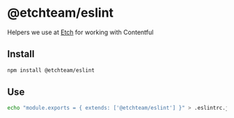 # @etchteam/eslint

Helpers we use at [Etch](https://etch.co) for working with Contentful

## Install

```bash
npm install @etchteam/eslint
```

## Use

```bash
echo "module.exports = { extends: ['@etchteam/eslint'] }" > .eslintrc.js
```
